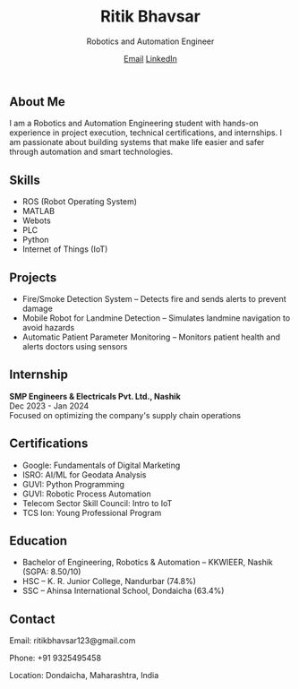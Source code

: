 <!DOCTYPE html>
<html lang="en">
<head>
  <meta charset="UTF-8">
  <meta name="viewport" content="width=device-width, initial-scale=1.0">
  <title>Ritik Bhavsar Portfolio</title>
  <link href="https://cdn.jsdelivr.net/npm/tailwindcss@2.2.19/dist/tailwind.min.css" rel="stylesheet">
</head>
<body class="bg-gray-100 text-gray-800">
  <!-- Header -->
  <header class="bg-white shadow p-6 text-center">
    <h1 class="text-3xl font-bold">Ritik Bhavsar</h1>
    <p class="text-lg">Robotics and Automation Engineer</p>
    <div class="mt-4 space-x-4">
      <a href="mailto:ritikbhavsar123@gmail.com" class="text-blue-500">Email</a>
      <a href="http://www.linkedin.com/in/ritik-bhavsar-8a9a33244" class="text-blue-500">LinkedIn</a>
    </div>
  </header>

  <!-- About -->
  <section class="p-6 max-w-4xl mx-auto">
    <h2 class="text-2xl font-semibold mb-2">About Me</h2>
    <p>I am a Robotics and Automation Engineering student with hands-on experience in project execution, technical certifications, and internships. I am passionate about building systems that make life easier and safer through automation and smart technologies.</p>
  </section>

  <!-- Skills -->
  <section class="p-6 max-w-4xl mx-auto">
    <h2 class="text-2xl font-semibold mb-2">Skills</h2>
    <ul class="list-disc pl-6">
      <li>ROS (Robot Operating System)</li>
      <li>MATLAB</li>
      <li>Webots</li>
      <li>PLC</li>
      <li>Python</li>
      <li>Internet of Things (IoT)</li>
    </ul>
  </section>

  <!-- Projects -->
  <section class="p-6 max-w-4xl mx-auto">
    <h2 class="text-2xl font-semibold mb-2">Projects</h2>
    <ul class="list-disc pl-6">
      <li>Fire/Smoke Detection System – Detects fire and sends alerts to prevent damage</li>
      <li>Mobile Robot for Landmine Detection – Simulates landmine navigation to avoid hazards</li>
      <li>Automatic Patient Parameter Monitoring – Monitors patient health and alerts doctors using sensors</li>
    </ul>
  </section>

  <!-- Internship -->
  <section class="p-6 max-w-4xl mx-auto">
    <h2 class="text-2xl font-semibold mb-2">Internship</h2>
    <p><strong>SMP Engineers & Electricals Pvt. Ltd., Nashik</strong><br>Dec 2023 - Jan 2024<br>Focused on optimizing the company's supply chain operations</p>
  </section>

  <!-- Certifications -->
  <section class="p-6 max-w-4xl mx-auto">
    <h2 class="text-2xl font-semibold mb-2">Certifications</h2>
    <ul class="list-disc pl-6">
      <li>Google: Fundamentals of Digital Marketing</li>
      <li>ISRO: AI/ML for Geodata Analysis</li>
      <li>GUVI: Python Programming</li>
      <li>GUVI: Robotic Process Automation</li>
      <li>Telecom Sector Skill Council: Intro to IoT</li>
      <li>TCS Ion: Young Professional Program</li>
    </ul>
  </section>

  <!-- Education -->
  <section class="p-6 max-w-4xl mx-auto">
    <h2 class="text-2xl font-semibold mb-2">Education</h2>
    <ul class="list-disc pl-6">
      <li>Bachelor of Engineering, Robotics & Automation – KKWIEER, Nashik (SGPA: 8.50/10)</li>
      <li>HSC – K. R. Junior College, Nandurbar (74.8%)</li>
      <li>SSC – Ahinsa International School, Dondaicha (63.4%)</li>
    </ul>
  </section>

  <!-- Contact -->
  <section class="p-6 max-w-4xl mx-auto">
    <h2 class="text-2xl font-semibold mb-2">Contact</h2>
    <p>Email: ritikbhavsar123@gmail.com</p>
    <p>Phone: +91 9325495458</p>
    <p>Location: Dondaicha, Maharashtra, India</p>
  </section>
</body>
</html>
